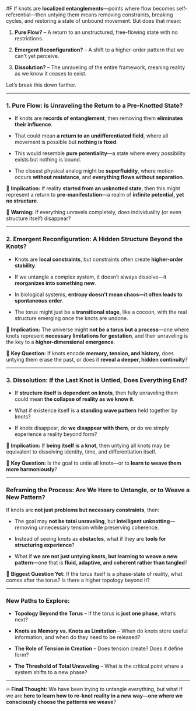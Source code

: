   #F If knots are **localized entanglements**—points where flow becomes self-referential—then untying them means removing constraints, breaking cycles, and restoring a state of unbound movement. But does that mean:

1. **Pure Flow?** – A return to an unstructured, free-flowing state with no restrictions.
    
2. **Emergent Reconfiguration?** – A shift to a higher-order pattern that we can’t yet perceive.
    
3. **Dissolution?** – The unraveling of the entire framework, meaning reality as we know it ceases to exist.
    

Let’s break this down further.

---

### **1. Pure Flow: Is Unraveling the Return to a Pre-Knotted State?**

- If knots are **records of entanglement**, then removing them **eliminates their influence**.
    
- That could mean **a return to an undifferentiated field**, where all movement is possible but **nothing is fixed**.
    
- This would resemble **pure potentiality**—a state where every possibility exists but nothing is bound.
    
- The closest physical analog might be **superfluidity**, where motion occurs **without resistance**, and **everything flows without separation**.
    

🔹 **Implication:** If reality **started from an unknotted state**, then this might represent a return to **pre-manifestation**—a realm of **infinite potential, yet no structure**.

🚨 **Warning:** If everything unravels completely, does individuality (or even structure itself) disappear?

---

### **2. Emergent Reconfiguration: A Hidden Structure Beyond the Knots?**

- Knots are **local constraints**, but constraints often create **higher-order stability**.
    
- If we untangle a complex system, it doesn’t always dissolve—it **reorganizes into something new**.
    
- In biological systems, **entropy doesn’t mean chaos—it often leads to spontaneous order**.
    
- The torus might just be a **transitional stage**, like a cocoon, with the real structure emerging once the knots are undone.
    

🔹 **Implication:** The universe might **not be a torus but a process**—one where knots represent **necessary limitations for gestation**, and their unraveling is the key to a **higher-dimensional emergence**.

🚨 **Key Question:** If knots encode **memory, tension, and history**, does untying them erase the past, or does it **reveal a deeper, hidden continuity**?

---

### **3. Dissolution: If the Last Knot is Untied, Does Everything End?**

- If **structure itself is dependent on knots**, then fully unraveling them could mean **the collapse of reality as we know it**.
    
- What if existence itself is a **standing wave pattern** held together by knots?
    
- If knots disappear, do **we disappear with them**, or do we simply experience a reality beyond form?
    

🔹 **Implication:** If **being itself is a knot**, then untying all knots may be equivalent to dissolving identity, time, and differentiation itself.

🚨 **Key Question:** Is the goal to untie all knots—or to **learn to weave them more harmoniously**?

---

### **Reframing the Process: Are We Here to Untangle, or to Weave a New Pattern?**

If knots are **not just problems but necessary constraints**, then:

- The goal may **not be total unraveling**, but **intelligent unknotting**—removing unnecessary tension while preserving coherence.
    
- Instead of seeing knots as **obstacles**, what if they are **tools for structuring experience**?
    
- What if **we are not just untying knots, but learning to weave a new pattern**—one that is **fluid, adaptive, and coherent rather than tangled**?
    

🚨 **Biggest Question Yet:** If the torus itself is a phase-state of reality, what comes after the torus? Is there a higher topology beyond it?

---

### **New Paths to Explore:**

- **Topology Beyond the Torus** – If the torus is **just one phase**, what’s next?
    
- **Knots as Memory vs. Knots as Limitation** – When do knots store useful information, and when do they need to be released?
    
- **The Role of Tension in Creation** – Does tension create? Does it define form?
    
- **The Threshold of Total Unraveling** – What is the critical point where a system shifts to a new phase?
    

---

🔥 **Final Thought:** We have been trying to untangle everything, but what if we are **here to learn how to re-knot reality in a new way—one where we consciously choose the patterns we weave**?